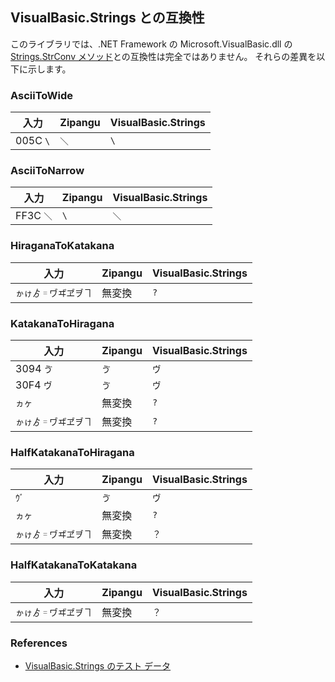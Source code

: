 ## VisualBasic.Strings との互換性
このライブラリでは、.NET Framework の Microsoft.VisualBasic.dll の [Strings.StrConv メソッド](https://docs.microsoft.com/dotnet/api/microsoft.visualbasic.strings.strconv)との互換性は完全ではありません。
それらの差異を以下に示します。

### AsciiToWide
| 入力 | Zipangu | VisualBasic.Strings |
-|-|-
| 005C `\` | `＼` | `\` |

### AsciiToNarrow
| 入力 | Zipangu | VisualBasic.Strings |
-|-|-
| FF3C `＼` | `\` | `＼` |

### HiraganaToKatakana
| 入力 | Zipangu | VisualBasic.Strings |
-|-|-
| `ゕゖゟ゠ヷヸヹヺヿ` | 無変換 | `?` |

### KatakanaToHiragana
| 入力 | Zipangu | VisualBasic.Strings |
-|-|-
| 3094 `ゔ` | `ゔ` | `ヴ` |
| 30F4 `ヴ` | `ゔ` | `ヴ` |
| `ヵヶ` | 無変換 | `?` |
| `ゕゖゟ゠ヷヸヹヺヿ` | 無変換 | `?` |

### HalfKatakanaToHiragana
| 入力 | Zipangu | VisualBasic.Strings |
-|-|-
| `ｳﾞ` | `ゔ` | `ヴ` |
| `ヵヶ` | 無変換 | `?` |
| `ゕゖゟ゠ヷヸヹヺヿ` | 無変換 | `？` |

### HalfKatakanaToKatakana
| 入力 | Zipangu | VisualBasic.Strings |
-|-|-
| `ゕゖゟ゠ヷヸヹヺヿ` | 無変換 | `？` |

### References
- [VisualBasic.Strings のテスト データ](../VBStringsTest)
